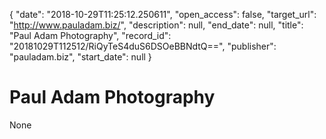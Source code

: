 {
  "date": "2018-10-29T11:25:12.250611", 
  "open_access": false, 
  "target_url": "http://www.pauladam.biz/", 
  "description": null, 
  "end_date": null, 
  "title": "Paul Adam Photography", 
  "record_id": "20181029T112512/RiQyTeS4duS6DSOeBBNdtQ==", 
  "publisher": "pauladam.biz", 
  "start_date": null
}

# Paul Adam Photography

None